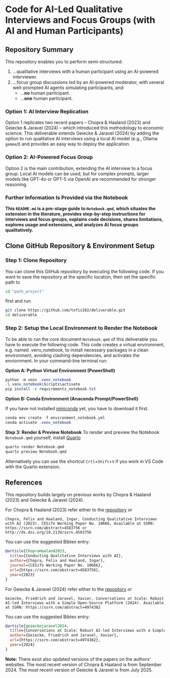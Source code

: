 # Code for AI-Led Qualitative Interviews and Focus Groups (with AI and Human Participants)

## Repository Summary

This repository enables you to perform semi-structured:

1. ...qualitative interviews with a human participant using an AI-powered interviewer.
2. ...focus group discussions led by an AI-powered moderator, with several well-prompted AI agents simulating participants, and:
   - ...__no__ human participant.
   - ...__one__ human participant.

### Option 1: AI Interview Replication

Option 1 replicates two recent papers – Chopra & Haaland (2023) and Geiecke & Jaravel (2024) – which introduced this methodology to economic science. This deliverable extends Geiecke & Jaravel (2024) by adding the option to run qualitative AI interviews using a local AI model (e.g., Ollama `gemma3`) and provides an easy way to deploy the application.

### Option 2: AI-Powered Focus Group

Option 2 is the main contribution, extending the AI interview to a focus group. Local AI models can be used, but for complex prompts, larger models like GPT-4o or GPT-5 via OpenAI are recommended for stronger reasoning.

### Further Information Is Provided via the Notebook

**This `README.md` is a pre-stage guide to `Notebook.qmd`, which situates the extension in the literature, provides step-by-step instructions for interviews and focus groups, explains code decisions, shares limitations, explores usage and extensions, and analyzes AI focus groups qualitatively.**

## Clone GitHub Repository & Environment Setup

### Step 1: Clone Repository

You can clone this GitHub repository by executing the following code. If you want to save the repository at the specific location, then set the specific path to
```bash
cd "path_project"
```
first and run
```bash
git clone https://github.com/tofis102/deliverable.git
cd deliverable
```

### Step 2: Setup the Local Environment to Render the Notebook

To be able to run the core document `Notebook.qmd` of this deliverable you have to execute the following code. This code creates a virtual environment, e.g. named .venv_notebook, to install necessary packages in a clean environment, avoiding clashing dependencies, and activates the enviornment. In your command-line terminal run:

**Option A: Python Virtual Environment (PowerShell)**
```powershell
python -m venv .venv_notebook
.\.venv_notebook\Scripts\activate
pip install -r requirements_notebook.txt
```

**Option B: Conda Environment (Anaconda Prompt/PowerShell)**

If you have not installed [miniconda](https://docs.anaconda.com/miniconda/miniconda-install/) yet, you have to download it first.
```powershell
conda env create -f environment_notebook.yml
conda activate .venv_notebook
```

**Step 3: Render & Preview Notebook**
To render and preview the Notebook `Notebook.qmd` yourself, install [Quarto](https://quarto.org/docs/get-started/)
```bash
quarto render Notebook.qmd
quarto preview Notebook.qmd
```
Alternatively you can use the shortcut `Crtl`+`Shift`+`V` if you work in VS Code with the Quarto extension.

## References
This repository builds largely on previous works by Chopra & Haaland (2023) and Geiecke & Jaravel (2024). 

For Chopra & Haaland (2023) refer either to the [repository](https://github.com/fchop/interviews) or 
```
Chopra, Felix and Haaland, Ingar, Conducting Qualitative Interviews with AI (2023). CESifo Working Paper No. 10666, Available at SSRN: https://ssrn.com/abstract=4583756 or http://dx.doi.org/10.2139/ssrn.4583756
```
You can use the suggested Bibtex entry:
```bibtex
@article{ChopraHaaland2023,
  title={Conducting Qualitative Interviews with AI},
  author={Chopra, Felix and Haaland, Ingar},
  journal={CESifo Working Paper No. 10666},
  url={https://ssrn.com/abstract=4583756},
  year={2023}
}
```

For Geiecke & Jaravel (2024) refer either to the [repository](https://github.com/friedrichgeiecke/interviews) or 
```
Geiecke, Friedrich and Jaravel, Xavier, Conversations at Scale: Robust AI-led Interviews with a Simple Open-Source Platform (2024). Available at SSRN: https://ssrn.com/abstract=4974382 
```
You can use the suggested Bibtex entry:
```bibtex
@article{geieckejaravel2024,
  title={Conversations at Scale: Robust AI-led Interviews with a Simple Open-Source Platform},
  author={Geiecke, Friedrich and Jaravel, Xavier},
  url={https://ssrn.com/abstract=4974382},
  year={2024}
}
```

**Note:** There exist also updated versions of the papers on the authors' websites. The most recent version of Chopra & Haaland is from September 2024. The most recent version of Geiecke & Jaravel is from July 2025.



